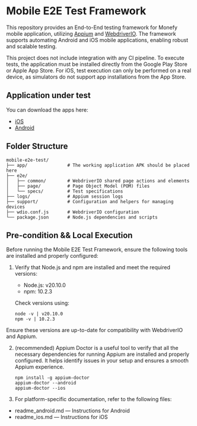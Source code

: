 # Mobile E2E Test Framework

This repository provides an End-to-End testing framework for Monefy mobile application, utilizing [Appium](http://appium.io/docs/en/latest/) and [WebdriverIO](https://webdriver.io). The framework supports automating Android and iOS mobile applications, enabling robust and scalable testing.

This project does not include integration with any CI pipeline. To execute tests, the application must be installed directly from the Google Play Store or Apple App Store. For iOS, test execution can only be performed on a real device, as simulators do not support app installations from the App Store.

## Application under test

You can download the apps here:
- [iOS](https://itunes.apple.com/us/app/monefy-money-manager/id1212024409?)
- [Android](https://play.google.com/store/apps/details?id=com.monefy.app.lite)

## Folder Structure

```
mobile-e2e-test/
├── app/               # The working application APK should be placed here
├── e2e/
│   ├── common/        # WebdriverIO shared page actions and elements
│   ├── page/          # Page Object Model (POM) files
│   └── specs/         # Test specifications
├── logs/              # Appium session logs 
├── support/           # Configuration and helpers for managing devices
├── wdio.conf.js       # WebdriverIO configuration
└── package.json       # Node.js dependencies and scripts
```

## Pre-condition && Local Execution 

Before running the Mobile E2E Test Framework, ensure the following tools are installed and properly configured:

1. Verify that Node.js and npm are installed and meet the required versions:

   - Node.js: v20.10.0
   - npm: 10.2.3

   Check versions using:

   ```
   node -v | v20.10.0
   npm -v | 10.2.3
   ```

Ensure these versions are up-to-date for compatibility with WebdriverIO and Appium.

2. (recommended) Appium Doctor is a useful tool to verify that all the necessary dependencies for running Appium are installed and properly configured. It helps identify issues in your setup and ensures a smooth Appium experience.
   ```
   npm install -g appium-doctor
   appium-doctor --android
   appium-doctor --ios
   ```

3. For platform-specific documentation, refer to the following files:
- readme_android.md — Instructions for Android
- readme_ios.md — Instructions for iOS



